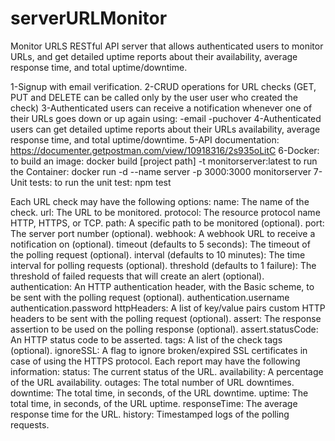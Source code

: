 # serverURLMonitor
Monitor URLS
RESTful API server that allows authenticated users to monitor URLs,
and get detailed uptime reports about their availability, average response time, and total uptime/downtime.

1-Signup with email verification.
2-CRUD operations for URL checks (GET, PUT and DELETE can be called only by the user user who created the check)
3-Authenticated users can receive a notification whenever one of their URLs goes down or up again using:
    -email
    -puchover
4-Authenticated users can get detailed uptime reports about their URLs availability, average response time, and total uptime/downtime.
5-API documentation:
    https://documenter.getpostman.com/view/10918316/2s935oLitC
6-Docker:
    to build an image: docker build [project path] -t monitorserver:latest
    to run the Container: docker run -d --name server -p 3000:3000 monitorserver
7-Unit tests:
    to run the unit test: npm test

Each URL check may have the following options:
    name: The name of the check.
    url: The URL to be monitored.
    protocol: The resource protocol name HTTP, HTTPS, or TCP.
    path: A specific path to be monitored (optional).
    port: The server port number (optional).
    webhook: A webhook URL to receive a notification on (optional).
    timeout (defaults to 5 seconds): The timeout of the polling request (optional).
    interval (defaults to 10 minutes): The time interval for polling requests (optional).
    threshold (defaults to 1 failure): The threshold of failed requests that will create an alert (optional).
    authentication: An HTTP authentication header, with the Basic scheme, to be sent with the polling request (optional).
    authentication.username
    authentication.password
    httpHeaders: A list of key/value pairs custom HTTP headers to be sent with the polling request (optional).
    assert: The response assertion to be used on the polling response (optional).
    assert.statusCode: An HTTP status code to be asserted.
    tags: A list of the check tags (optional).
    ignoreSSL: A flag to ignore broken/expired SSL certificates in case of using the HTTPS protocol.
    Each report may have the following information:
    status: The current status of the URL.
    availability: A percentage of the URL availability.
    outages: The total number of URL downtimes.
    downtime: The total time, in seconds, of the URL downtime.
    uptime: The total time, in seconds, of the URL uptime.
    responseTime: The average response time for the URL.
    history: Timestamped logs of the polling requests.
  
